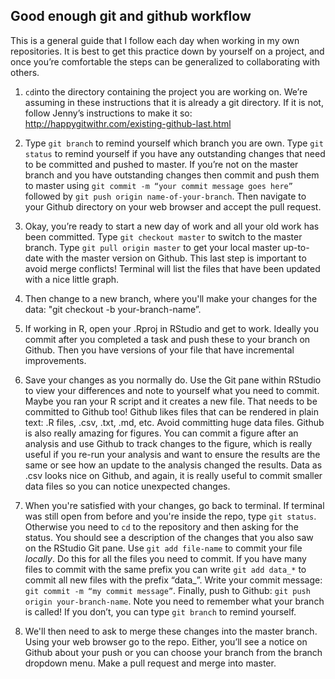 ## Good enough git and github workflow

This is a general guide that I follow each day when working in my own repositories. It is best to get this practice down by yourself on a project, and once you’re comfortable the steps can be generalized to collaborating with others.

1. `cd`into the directory containing the project you are working on. We’re assuming in these instructions that it is already a git directory. If it is not, follow Jenny’s instructions to make it so: http://happygitwithr.com/existing-github-last.html

2. Type `git branch` to remind yourself which branch you are own. Type `git status` to remind yourself if you have any outstanding changes that need to be committed and pushed to master. If you’re not on the master branch and you have outstanding changes then commit and push them to master using `git commit -m “your commit message goes here”` followed by `git push origin name-of-your-branch`. Then navigate to your Github directory on your web browser and accept the pull request.

3. Okay, you’re ready to start a new day of work and all your old work has been committed. Type `git checkout master` to switch to the master branch. Type `git pull origin master` to get your local master up-to-date with the master version on Github. This last step is important to avoid merge conflicts! Terminal will list the files that have been updated with a nice little graph.

4. Then change to a new branch, where you'll make your changes for the data: "git checkout -b your-branch-name”.

5. If working in R, open your .Rproj in RStudio and get to work. Ideally you commit after you completed a task and push these to your branch on Github. Then you have versions of your file that have incremental improvements.

6. Save your changes as you normally do. Use the Git pane within RStudio to view your differences and note to yourself what you need to commit. Maybe you ran your R script and it creates a new file. That needs to be committed to Github too! Github likes files that can be rendered in plain text: .R files, .csv, .txt, .md, etc. Avoid committing huge data files. Github is also really amazing for figures. You can commit a figure after an analysis and use Github to track changes to the figure, which is really useful if you re-run your analysis and want to ensure the results are the same or see how an update to the analysis changed the results. Data as .csv looks nice on Github, and again, it is really useful to commit smaller data files so you can notice unexpected changes.

7. When you're satisfied with your changes, go back to terminal. If terminal was still open from before and you're inside the repo, type `git status`. Otherwise you need to `cd` to the repository and then asking for the status. You should see a description of the changes that you also saw on the RStudio Git pane. Use `git add file-name` to commit your file *locally*. Do this for all the files you need to commit. If you have many files to commit with the same prefix you can write `git add data_*` to commit all new files with the prefix “data_”. Write your commit message: `git commit -m “my commit message”`. Finally, push to Github: `git push origin your-branch-name`. Note you need to remember what your branch is called! If you don’t, you can type `git branch` to remind yourself.

10. We'll then need to ask to merge these changes into the master branch. Using your web browser go to the repo. Either, you’ll see a notice on Github about your push or you can choose your branch from the branch dropdown menu. Make a pull request and merge into master.

